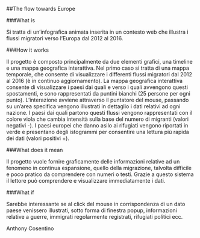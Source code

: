 ##The flow towards Europe

###What is

Si tratta di un’infografica animata inserita in un contesto web che illustra i flussi migratori verso l’Europa dal 2012 al 2016.

###How it works

Il progetto è composto principalmente da due elementi grafici, una timeline e una mappa geografica interattiva. Nel primo caso si tratta di una mappa temporale, che consente di visualizzare i differenti flussi migratori dal 2012 al 2016 (è in continuo aggiornamento). La mappa geografica interattiva consente di visualizzare i paesi dai quali e verso i quali avvengono questi spostamenti, e sono rappresentati da puntini bianchi (25 persone per ogni punto). L’interazione avviene attraverso il puntatore del mouse, passando su un’area specifica vengono illustrati in dettaglio i dati relativi ad ogni nazione.
I paesi dai quali partono questi flussi vengono rappresentati con il colore viola che cambia intensità sulla base del numero di migranti (valori negativi -).
I paesi europei che danno asilo ai rifugiati vengono riportati in verde e presentano degli istogrammi per consentire una lettura più rapida dei dati (valori positivi +).

###What does it mean 

Il progetto vuole fornire graficamente delle informazioni relative ad un fenomeno in continua espansione, quello della migrazione, talvolta difficile e poco pratico da comprendere con numeri o testi. Grazie a questo sistema il lettore può comprendere e visualizzare immediatamente i dati.


###What if 

Sarebbe interessante se al click del mouse in corrispondenza di un dato paese venissero illustrati, sotto forma di finestra popup, informazioni relative a guerre, immigrati regolarmente registrati, rifugiati politici ecc.


Anthony Cosentino
